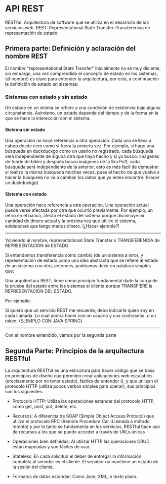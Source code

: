 # API REST

RESTful: Arquitectura de software que se utiliza en el desarrollo de los servicios web.
REST: Representational State Transfer::Transferencia de representación de estado.

## Primera parte: Definición y aclaración del nombre REST

El nombre "representational State Transfer" inicialmente no es muy diciente, sin embargo, una vez comprendido el concepto de estado en los sistemas, (el nombre) es clave para entender la arquitectura, por esto, a continuación la definición de estado en sistemas: 

### Sistemas con estado y sin estado

Un estado en un sitema se refiere a una condición de existencia bajo alguna circunstancia. 
Asimismo, un estado depende del tiempo y de la forma en la que se hace  la interección con el sistema.

#### Sistema sin estado

Una operación no hace referencia a otra operación. Cada una se lleva a caboo desde cero como si fuera la primera vez. Por ejemplo, si hago una búsqueda en duckduckgo como un usario no registrado, cada búsqueda será independiente de alguna otra que haya hecho y si yo busco: imágenes de fonde de bikini y después busco imágenes de la Sra Puff, cada búsqueda será independiente de la anterior, esto es más fácil de demostrar si realizo la misma búsqueda muchas veces, pues el hecho de que vuelva a hacer la búsqueda no va a cambiar los datos que ya antes encontré. (Hacer un duckduckgo)

#### Sistema con estado

Una operación hace referencia a otra operación. Una operación actual puede verse afectada por otra que ocurrió previamente. Por ejemplo, un retiro en el banco, afecta el estado del sistema porque disminuye mi cantidad de dinero actual y la próxima vez que utilice el sistema, evidenciaré que tengo menos dinero. (¿Hacer ejemplo?)

___

Volviendo al nombre, representational State Transfer o TRANSFERENCIA de REPRESENTACIÓN de ESTADO.

Si entendemos transferencia como cambio (de un sistema a otro), y representación de estado como una idea abstracta que se refiere al estado de un sistema con otro, entonces, podríamos decir en palabras simples que:

Una arquitectura REST, tiene como principio fundamental darle la carga de la prueba del estado entre los sistemas al cliente porque TRANSFIERE la REPRESENTACIÓN DEL ESTADO.

Por ejemplo:

Si quiero que un servicio REST me recuerde, debo indicarle quien soy en cada llamada. Lo cual podría hacer con un usuario y una contraseña, o un token. (EJEMPLO CON JAVA SPRING)

___

Con el nombre entendido, vamos por la segunda parte


## Segunda Parte: Principios de la arquitectura RESTful

La arquitectura RESTful es una estructura para hacer código que se basa en principios de diseño que permiten crear aplicaciones web escalables (precisamente por no tener estado), fáciles de entender (), y que utilizan el protocolo HTTP (utiliza pocos verbos simples para operar), sus principios son los siguientes:

- Protocolo HTTP: Utiliza las operaciones estandar del protocolo HTTP, como get, post, put, delete, etc.

- Recursos: A diferencia de SOAP (Simple Object Access Protocol) que utiliza el protocolo RPC (Remote Procedure Call::Llamada a método remoto) y por lo tanto se fundamenta en los servicios, RESTful hace uso de recursos a los que se puede acceder a través de URLs únicas

- Operaciones bien definidas: Al utilizar HTTP las operaciones CRUD están mapeadas y son fáciles de usar.

- Stateless: En cada solicitud el deber de entregar la información completa al servidor es el cliente. El servidor no mantiene un estado de la sesión del cliente.

- Formatos de datos estandar: Como Json, XML, o texto plano.